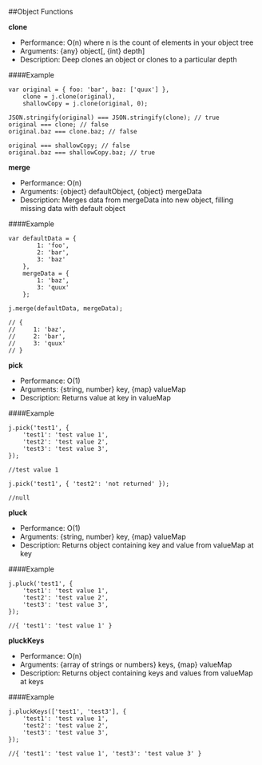 ##Object Functions

**clone**

- Performance: O(n) where n is the count of elements in your object tree
- Arguments: {any} object[, {int} depth]
- Description: Deep clones an object or clones to a particular depth

####Example

    var original = { foo: 'bar', baz: ['quux'] },
        clone = j.clone(original),
        shallowCopy = j.clone(original, 0);
    
    JSON.stringify(original) === JSON.stringify(clone); // true
    original === clone; // false
    original.baz === clone.baz; // false

    original === shallowCopy; // false
    original.baz === shallowCopy.baz; // true

**merge**

- Performance: O(n)
- Arguments: {object} defaultObject, {object} mergeData
- Description: Merges data from mergeData into new object, filling missing data with default object

####Example

    var defaultData = {
            1: 'foo',
            2: 'bar',
            3: 'baz'
        },
        mergeData = {
            1: 'baz',
            3: 'quux'
        };
    
    j.merge(defaultData, mergeData);
    
    // {
    //     1: 'baz',
    //     2: 'bar',
    //     3: 'quux'
    // }


**pick**

- Performance: O(1)
- Arguments: {string, number} key, {map} valueMap
- Description: Returns value at key in valueMap


####Example



    j.pick('test1', {
        'test1': 'test value 1',
        'test2': 'test value 2',
        'test3': 'test value 3',
    });

    //test value 1

    j.pick('test1', { 'test2': 'not returned' });

    //null




**pluck**

- Performance: O(1)
- Arguments: {string, number} key, {map} valueMap
- Description: Returns object containing key and value from valueMap at key


####Example



    j.pluck('test1', {
        'test1': 'test value 1',
        'test2': 'test value 2',
        'test3': 'test value 3',
    });

    //{ 'test1': 'test value 1' }




**pluckKeys**

- Performance: O(n)
- Arguments: {array of strings or numbers} keys, {map} valueMap
- Description: Returns object containing keys and values from valueMap at keys


####Example



    j.pluckKeys(['test1', 'test3'], {
        'test1': 'test value 1',
        'test2': 'test value 2',
        'test3': 'test value 3',
    });

    //{ 'test1': 'test value 1', 'test3': 'test value 3' }


